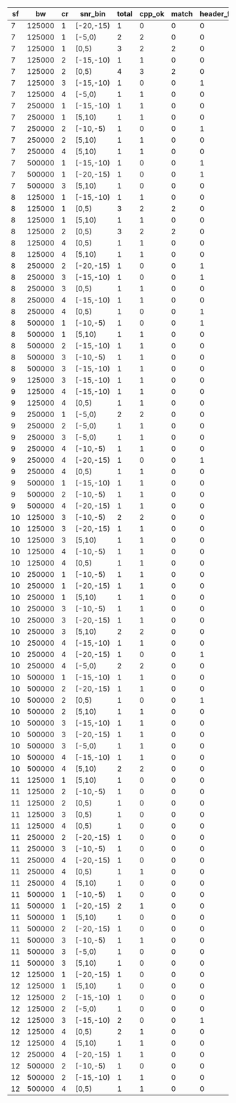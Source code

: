 | sf | bw | cr | snr_bin | total | cpp_ok | match | header_fail | payload_fail | symbol_count | other | unknown |
|---|---|---|---|---|---|---|---|---|---|---|---|
| 7 | 125000 | 1 | [-20,-15) | 1 | 0 | 0 | 0 | 0 | 0 | 0 | 1 |
| 7 | 125000 | 1 | [-5,0) | 2 | 2 | 0 | 0 | 0 | 0 | 0 | 0 |
| 7 | 125000 | 1 | [0,5) | 3 | 2 | 2 | 0 | 0 | 0 | 1 | 0 |
| 7 | 125000 | 2 | [-15,-10) | 1 | 1 | 0 | 0 | 0 | 0 | 0 | 0 |
| 7 | 125000 | 2 | [0,5) | 4 | 3 | 2 | 0 | 0 | 0 | 1 | 0 |
| 7 | 125000 | 3 | [-15,-10) | 1 | 0 | 0 | 1 | 0 | 0 | 0 | 0 |
| 7 | 125000 | 4 | [-5,0) | 1 | 1 | 0 | 0 | 0 | 0 | 0 | 0 |
| 7 | 250000 | 1 | [-15,-10) | 1 | 1 | 0 | 0 | 0 | 0 | 0 | 0 |
| 7 | 250000 | 1 | [5,10) | 1 | 1 | 0 | 0 | 0 | 0 | 0 | 0 |
| 7 | 250000 | 2 | [-10,-5) | 1 | 0 | 0 | 1 | 0 | 0 | 0 | 0 |
| 7 | 250000 | 2 | [5,10) | 1 | 1 | 0 | 0 | 0 | 0 | 0 | 0 |
| 7 | 250000 | 4 | [5,10) | 1 | 1 | 0 | 0 | 0 | 0 | 0 | 0 |
| 7 | 500000 | 1 | [-15,-10) | 1 | 0 | 0 | 1 | 0 | 0 | 0 | 0 |
| 7 | 500000 | 1 | [-20,-15) | 1 | 0 | 0 | 1 | 0 | 0 | 0 | 0 |
| 7 | 500000 | 3 | [5,10) | 1 | 0 | 0 | 0 | 0 | 0 | 1 | 0 |
| 8 | 125000 | 1 | [-15,-10) | 1 | 1 | 0 | 0 | 0 | 0 | 0 | 0 |
| 8 | 125000 | 1 | [0,5) | 3 | 2 | 2 | 0 | 0 | 0 | 1 | 0 |
| 8 | 125000 | 1 | [5,10) | 1 | 1 | 0 | 0 | 0 | 0 | 0 | 0 |
| 8 | 125000 | 2 | [0,5) | 3 | 2 | 2 | 0 | 0 | 0 | 1 | 0 |
| 8 | 125000 | 4 | [0,5) | 1 | 1 | 0 | 0 | 0 | 0 | 0 | 0 |
| 8 | 125000 | 4 | [5,10) | 1 | 1 | 0 | 0 | 0 | 0 | 0 | 0 |
| 8 | 250000 | 2 | [-20,-15) | 1 | 0 | 0 | 1 | 0 | 0 | 0 | 0 |
| 8 | 250000 | 3 | [-15,-10) | 1 | 0 | 0 | 1 | 0 | 0 | 0 | 0 |
| 8 | 250000 | 3 | [0,5) | 1 | 1 | 0 | 0 | 0 | 0 | 0 | 0 |
| 8 | 250000 | 4 | [-15,-10) | 1 | 1 | 0 | 0 | 0 | 0 | 0 | 0 |
| 8 | 250000 | 4 | [0,5) | 1 | 0 | 0 | 1 | 0 | 0 | 0 | 0 |
| 8 | 500000 | 1 | [-10,-5) | 1 | 0 | 0 | 1 | 0 | 0 | 0 | 0 |
| 8 | 500000 | 1 | [5,10) | 1 | 1 | 0 | 0 | 0 | 0 | 0 | 0 |
| 8 | 500000 | 2 | [-15,-10) | 1 | 1 | 0 | 0 | 0 | 0 | 0 | 0 |
| 8 | 500000 | 3 | [-10,-5) | 1 | 1 | 0 | 0 | 0 | 0 | 0 | 0 |
| 8 | 500000 | 3 | [-15,-10) | 1 | 1 | 0 | 0 | 0 | 0 | 0 | 0 |
| 9 | 125000 | 3 | [-15,-10) | 1 | 1 | 0 | 0 | 0 | 0 | 0 | 0 |
| 9 | 125000 | 4 | [-15,-10) | 1 | 1 | 0 | 0 | 0 | 0 | 0 | 0 |
| 9 | 125000 | 4 | [0,5) | 1 | 1 | 0 | 0 | 0 | 0 | 0 | 0 |
| 9 | 250000 | 1 | [-5,0) | 2 | 2 | 0 | 0 | 0 | 0 | 0 | 0 |
| 9 | 250000 | 2 | [-5,0) | 1 | 1 | 0 | 0 | 0 | 0 | 0 | 0 |
| 9 | 250000 | 3 | [-5,0) | 1 | 1 | 0 | 0 | 0 | 0 | 0 | 0 |
| 9 | 250000 | 4 | [-10,-5) | 1 | 1 | 0 | 0 | 0 | 0 | 0 | 0 |
| 9 | 250000 | 4 | [-20,-15) | 1 | 0 | 0 | 1 | 0 | 0 | 0 | 0 |
| 9 | 250000 | 4 | [0,5) | 1 | 1 | 0 | 0 | 0 | 0 | 0 | 0 |
| 9 | 500000 | 1 | [-15,-10) | 1 | 1 | 0 | 0 | 0 | 0 | 0 | 0 |
| 9 | 500000 | 2 | [-10,-5) | 1 | 1 | 0 | 0 | 0 | 0 | 0 | 0 |
| 9 | 500000 | 4 | [-20,-15) | 1 | 1 | 0 | 0 | 0 | 0 | 0 | 0 |
| 10 | 125000 | 3 | [-10,-5) | 2 | 2 | 0 | 0 | 0 | 0 | 0 | 0 |
| 10 | 125000 | 3 | [-20,-15) | 1 | 1 | 0 | 0 | 0 | 0 | 0 | 0 |
| 10 | 125000 | 3 | [5,10) | 1 | 1 | 0 | 0 | 0 | 0 | 0 | 0 |
| 10 | 125000 | 4 | [-10,-5) | 1 | 1 | 0 | 0 | 0 | 0 | 0 | 0 |
| 10 | 125000 | 4 | [0,5) | 1 | 1 | 0 | 0 | 0 | 0 | 0 | 0 |
| 10 | 250000 | 1 | [-10,-5) | 1 | 1 | 0 | 0 | 0 | 0 | 0 | 0 |
| 10 | 250000 | 1 | [-20,-15) | 1 | 1 | 0 | 0 | 0 | 0 | 0 | 0 |
| 10 | 250000 | 1 | [5,10) | 1 | 1 | 0 | 0 | 0 | 0 | 0 | 0 |
| 10 | 250000 | 3 | [-10,-5) | 1 | 1 | 0 | 0 | 0 | 0 | 0 | 0 |
| 10 | 250000 | 3 | [-20,-15) | 1 | 1 | 0 | 0 | 0 | 0 | 0 | 0 |
| 10 | 250000 | 3 | [5,10) | 2 | 2 | 0 | 0 | 0 | 0 | 0 | 0 |
| 10 | 250000 | 4 | [-15,-10) | 1 | 1 | 0 | 0 | 0 | 0 | 0 | 0 |
| 10 | 250000 | 4 | [-20,-15) | 1 | 0 | 0 | 1 | 0 | 0 | 0 | 0 |
| 10 | 250000 | 4 | [-5,0) | 2 | 2 | 0 | 0 | 0 | 0 | 0 | 0 |
| 10 | 500000 | 1 | [-15,-10) | 1 | 1 | 0 | 0 | 0 | 0 | 0 | 0 |
| 10 | 500000 | 2 | [-20,-15) | 1 | 1 | 0 | 0 | 0 | 0 | 0 | 0 |
| 10 | 500000 | 2 | [0,5) | 1 | 0 | 0 | 1 | 0 | 0 | 0 | 0 |
| 10 | 500000 | 2 | [5,10) | 1 | 1 | 0 | 0 | 0 | 0 | 0 | 0 |
| 10 | 500000 | 3 | [-15,-10) | 1 | 1 | 0 | 0 | 0 | 0 | 0 | 0 |
| 10 | 500000 | 3 | [-20,-15) | 1 | 1 | 0 | 0 | 0 | 0 | 0 | 0 |
| 10 | 500000 | 3 | [-5,0) | 1 | 1 | 0 | 0 | 0 | 0 | 0 | 0 |
| 10 | 500000 | 4 | [-15,-10) | 1 | 1 | 0 | 0 | 0 | 0 | 0 | 0 |
| 10 | 500000 | 4 | [5,10) | 2 | 2 | 0 | 0 | 0 | 0 | 0 | 0 |
| 11 | 125000 | 1 | [5,10) | 1 | 0 | 0 | 0 | 0 | 0 | 1 | 0 |
| 11 | 125000 | 2 | [-10,-5) | 1 | 0 | 0 | 0 | 0 | 0 | 1 | 0 |
| 11 | 125000 | 2 | [0,5) | 1 | 0 | 0 | 0 | 0 | 0 | 1 | 0 |
| 11 | 125000 | 3 | [0,5) | 1 | 0 | 0 | 0 | 0 | 0 | 1 | 0 |
| 11 | 125000 | 4 | [0,5) | 1 | 0 | 0 | 0 | 0 | 0 | 1 | 0 |
| 11 | 250000 | 2 | [-20,-15) | 1 | 0 | 0 | 0 | 0 | 0 | 1 | 0 |
| 11 | 250000 | 3 | [-10,-5) | 1 | 0 | 0 | 0 | 0 | 0 | 1 | 0 |
| 11 | 250000 | 4 | [-20,-15) | 1 | 0 | 0 | 0 | 0 | 0 | 1 | 0 |
| 11 | 250000 | 4 | [0,5) | 1 | 1 | 0 | 0 | 0 | 0 | 0 | 0 |
| 11 | 250000 | 4 | [5,10) | 1 | 0 | 0 | 0 | 0 | 0 | 1 | 0 |
| 11 | 500000 | 1 | [-10,-5) | 1 | 0 | 0 | 0 | 0 | 0 | 1 | 0 |
| 11 | 500000 | 1 | [-20,-15) | 2 | 1 | 0 | 0 | 0 | 0 | 1 | 0 |
| 11 | 500000 | 1 | [5,10) | 1 | 0 | 0 | 0 | 0 | 0 | 1 | 0 |
| 11 | 500000 | 2 | [-20,-15) | 1 | 0 | 0 | 0 | 0 | 0 | 1 | 0 |
| 11 | 500000 | 3 | [-10,-5) | 1 | 1 | 0 | 0 | 0 | 0 | 0 | 0 |
| 11 | 500000 | 3 | [-5,0) | 1 | 0 | 0 | 0 | 0 | 0 | 1 | 0 |
| 11 | 500000 | 3 | [5,10) | 1 | 0 | 0 | 0 | 0 | 0 | 1 | 0 |
| 12 | 125000 | 1 | [-20,-15) | 1 | 0 | 0 | 0 | 0 | 0 | 1 | 0 |
| 12 | 125000 | 1 | [5,10) | 1 | 0 | 0 | 0 | 0 | 0 | 1 | 0 |
| 12 | 125000 | 2 | [-15,-10) | 1 | 0 | 0 | 0 | 0 | 0 | 1 | 0 |
| 12 | 125000 | 2 | [-5,0) | 1 | 0 | 0 | 0 | 0 | 0 | 1 | 0 |
| 12 | 125000 | 3 | [-15,-10) | 2 | 0 | 0 | 1 | 0 | 0 | 1 | 0 |
| 12 | 125000 | 4 | [0,5) | 2 | 1 | 0 | 0 | 0 | 0 | 1 | 0 |
| 12 | 125000 | 4 | [5,10) | 1 | 1 | 0 | 0 | 0 | 0 | 0 | 0 |
| 12 | 250000 | 4 | [-20,-15) | 1 | 1 | 0 | 0 | 0 | 0 | 0 | 0 |
| 12 | 500000 | 2 | [-10,-5) | 1 | 0 | 0 | 0 | 0 | 0 | 1 | 0 |
| 12 | 500000 | 2 | [-15,-10) | 1 | 1 | 0 | 0 | 0 | 0 | 0 | 0 |
| 12 | 500000 | 4 | [0,5) | 1 | 1 | 0 | 0 | 0 | 0 | 0 | 0 |
